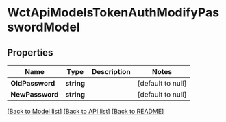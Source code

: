 # WctApiModelsTokenAuthModifyPasswordModel

## Properties
Name | Type | Description | Notes
------------ | ------------- | ------------- | -------------
**OldPassword** | **string** |  | [default to null]
**NewPassword** | **string** |  | [default to null]

[[Back to Model list]](../README.md#documentation-for-models) [[Back to API list]](../README.md#documentation-for-api-endpoints) [[Back to README]](../README.md)

